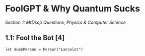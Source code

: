 # FoolGPT & Why Quantum Sucks
*Section 1: MtDscp Questions, Physics & Computer Science*

## 1.1: Fool the Bot **[4]**

```
let dumbPerson = Person("Lancelot")
```